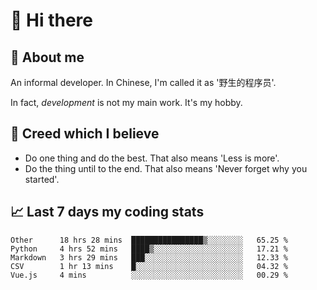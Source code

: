 # 👋 Hi there

## :speech_balloon: About me

An informal developer. In Chinese, I'm called it as '野生的程序员'.

In fact, _development_ is not my main work. It's my hobby.

## :see_no_evil: Creed which I believe

- Do one thing and do the best. That also means 'Less is more'.
- Do the thing until to the end. That also means 'Never forget why you started'.

## :chart_with_upwards_trend: Last 7 days my coding stats

<!--START_SECTION:waka-->
```text
Other      18 hrs 28 mins  ████████████████▒░░░░░░░░   65.25 % 
Python     4 hrs 52 mins   ████▒░░░░░░░░░░░░░░░░░░░░   17.21 % 
Markdown   3 hrs 29 mins   ███░░░░░░░░░░░░░░░░░░░░░░   12.33 % 
CSV        1 hr 13 mins    █░░░░░░░░░░░░░░░░░░░░░░░░   04.32 % 
Vue.js     4 mins          ░░░░░░░░░░░░░░░░░░░░░░░░░   00.29 % 
```
<!--END_SECTION:waka-->
